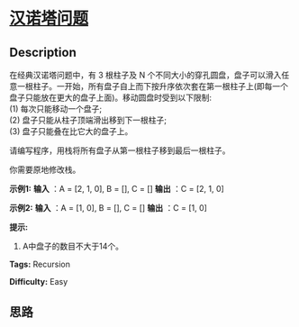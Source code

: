 # [汉诺塔问题][title]

## Description

在经典汉诺塔问题中，有 3 根柱子及 N
个不同大小的穿孔圆盘，盘子可以滑入任意一根柱子。一开始，所有盘子自上而下按升序依次套在第一根柱子上(即每一个盘子只能放在更大的盘子上面)。移动圆盘时受到以下限制:  
(1) 每次只能移动一个盘子;  
(2) 盘子只能从柱子顶端滑出移到下一根柱子;  
(3) 盘子只能叠在比它大的盘子上。

请编写程序，用栈将所有盘子从第一根柱子移到最后一根柱子。

你需要原地修改栈。

**示例1:**
            **输入** ：A = [2, 1, 0], B = [], C = []    **输出** ：C = [2, 1, 0]    

**示例2:**
            **输入** ：A = [1, 0], B = [], C = []    **输出** ：C = [1, 0]    

**提示:**

  1. A中盘子的数目不大于14个。


**Tags:** Recursion

**Difficulty:** Easy

## 思路

[title]: https://leetcode-cn.com/problems/hanota-lcci
